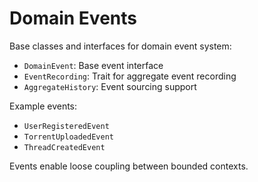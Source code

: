 # Domain Events

Base classes and interfaces for domain event system:
- `DomainEvent`: Base event interface
- `EventRecording`: Trait for aggregate event recording
- `AggregateHistory`: Event sourcing support

Example events:
- `UserRegisteredEvent`
- `TorrentUploadedEvent`
- `ThreadCreatedEvent`

Events enable loose coupling between bounded contexts.